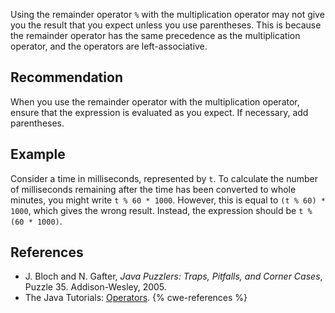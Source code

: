 Using the remainder operator `%` with the multiplication operator may not give you the result that you expect unless you use parentheses. This is because the remainder operator has the same precedence as the multiplication operator, and the operators are left-associative.


## Recommendation
When you use the remainder operator with the multiplication operator, ensure that the expression is evaluated as you expect. If necessary, add parentheses.


## Example
Consider a time in milliseconds, represented by `t`. To calculate the number of milliseconds remaining after the time has been converted to whole minutes, you might write `t % 60 * 1000`. However, this is equal to `(t % 60) * 1000`, which gives the wrong result. Instead, the expression should be `t % (60 * 1000)`.


## References
* J. Bloch and N. Gafter, *Java Puzzlers: Traps, Pitfalls, and Corner Cases*, Puzzle 35. Addison-Wesley, 2005.
* The Java Tutorials: [Operators](https://docs.oracle.com/javase/tutorial/java/nutsandbolts/operators.html).
{% cwe-references %}

